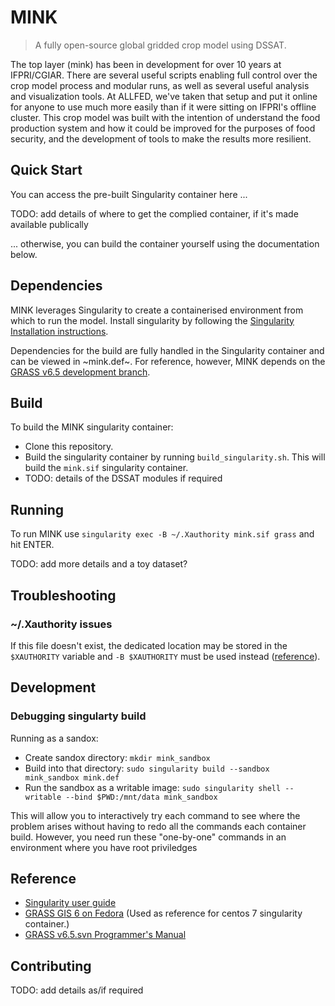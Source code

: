 # MINK

> A fully open-source global gridded crop model using DSSAT.

The top layer (mink) has been in development for over 10 years at IFPRI/CGIAR. There are several useful scripts enabling full control over the crop model process and modular runs, as well as several useful analysis and visualization tools. At ALLFED, we've taken that setup and put it online for anyone to use much more easily than if it were sitting on IFPRI's offline cluster. This crop model was built with the intention of understand the food production system and how it could be improved for the purposes of food security, and the development of tools to make the results more resilient.

## Quick Start

You can access the pre-built Singularity container here ...

TODO: add details of where to get the complied container, if it's made available publically

... otherwise, you can build the container yourself using the documentation below.

## Dependencies

MINK leverages Singularity to create a containerised environment from which to run the model.
Install singularity by following the [Singularity Installation instructions](https://sylabs.io/guides/3.0/user-guide/installation.html).

Dependencies for the build are fully handled in the Singularity container and can be viewed in ~mink.def~. 
For reference, however, MINK depends on the [GRASS v6.5 development branch](https://svn.osgeo.org/grass/grass/branches/develbranch_6/).

## Build

To build the MINK singularity container:

- Clone this repository.
- Build the singularity container by running `build_singularity.sh`. This will build the `mink.sif` singularity container.
- TODO: details of the DSSAT modules if required

## Running

To run MINK use `singularity exec -B ~/.Xauthority mink.sif grass` and hit ENTER.

TODO: add more details and a toy dataset?


## Troubleshooting

### ~/.Xauthority issues

If this file doesn't exist, the dedicated location may be stored in the `$XAUTHORITY` variable and `-B $XAUTHORITY` must be used instead ([reference](https://pawseysc.github.io/singularity-containers/42-x11-gnuplot/index.html)).


## Development

### Debugging singularty build

Running as a sandox:

- Create sandox directory: `mkdir mink_sandbox`
- Build into that directory: `sudo singularity build --sandbox mink_sandbox mink.def`
- Run the sandbox as a writable image:  `sudo singularity shell --writable --bind $PWD:/mnt/data mink_sandbox`

This will allow you to interactively try each command to see where the problem arises without having to redo all the commands each container build. However, you need run these "one-by-one" commands in an environment where you have root priviledges

## Reference

- [Singularity user guide](https://sylabs.io/guides/3.5/user-guide/index.html)
- [GRASS GIS 6 on Fedora](https://grasswiki.osgeo.org/wiki/Compile_and_Install#GRASS_GIS_6_on_Fedora) (Used as reference for centos 7 singularity container.)
- [GRASS v6.5.svn Programmer's Manual](https://grass.osgeo.org/programming6/index.html) 

## Contributing

TODO: add details as/if required
